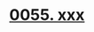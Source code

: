 # [0055. xxx](https://github.com/Tdahuyou/react/tree/main/0055.%20xxx)

<!-- region:toc -->

<!-- endregion:toc -->





